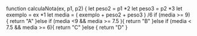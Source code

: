 function calculaNota(ex, p1, p2) {
 let peso2 = p1 *2
 let peso3 = p2 *3
 let exemplo = ex *1
 let media = ( exemplo + peso2 + peso3 ) /6
  if (media >= 9){
    return "A"
}else if (media <9  && media >= 7.5  ){
   return "B"
   }else if (media < 7.5 &&  media >= 6){
  return "C"
}else  {
  return "D"
}
